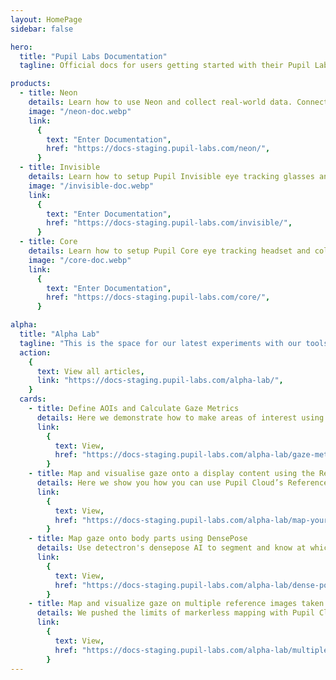 ```yaml
---
layout: HomePage
sidebar: false

hero:
  title: "Pupil Labs Documentation"
  tagline: Official docs for users getting started with their Pupil Labs eye tracking glasses and for developers working on eye tracking applications and integrations.

products:
  - title: Neon
    details: Learn how to use Neon and collect real-world data. Connect to Pupil Cloud, manage your data, analyze, and take your research to the next level.
    image: "/neon-doc.webp"
    link:
      {
        text: "Enter Documentation",
        href: "https://docs-staging.pupil-labs.com/neon/",
      }
  - title: Invisible
    details: Learn how to setup Pupil Invisible eye tracking glasses and collect real world data. Connect to Pupil Cloud, manage your data, analyze, and take your research to the next level.
    image: "/invisible-doc.webp"
    link:
      {
        text: "Enter Documentation",
        href: "https://docs-staging.pupil-labs.com/invisible/",
      }
  - title: Core
    details: Learn how to setup Pupil Core eye tracking headset and collect data with Pupil Capture. Use Pupil Player to explore your data in greater detail.
    image: "/core-doc.webp"
    link:
      {
        text: "Enter Documentation",
        href: "https://docs-staging.pupil-labs.com/core/",
      }

alpha:
  title: "Alpha Lab"
  tagline: "This is the space for our latest experiments with our tools. Alpha Lab is not a place for official product documentation. Everything you find here should be considered a work in progress, and may even be a bit rough around the edges."
  action:
    {
      text: View all articles,
      link: "https://docs-staging.pupil-labs.com/alpha-lab/",
    }
  cards:
    - title: Define AOIs and Calculate Gaze Metrics
      details: Here we demonstrate how to make areas of interest using data downloaded from Pupil Cloud’s Reference Image Mapper.
      link:
        {
          text: View,
          href: "https://docs-staging.pupil-labs.com/alpha-lab/gaze-metrics-in-aois/#define-aois-and-calculate-gaze-metrics",
        }
    - title: Map and visualise gaze onto a display content using the Reference Image Mapper
      details: Here we show you how you can use Pupil Cloud’s Reference Image Mapper to map gaze onto dynamic on-screen content - like a video.
      link:
        {
          text: View,
          href: "https://docs-staging.pupil-labs.com/alpha-lab/map-your-gaze-to-a-2d-screen/#map-and-visualise-gaze-onto-a-display-content-using-the-reference-image-mapper",
        }
    - title: Map gaze onto body parts using DensePose
      details: Use detectron's densepose AI to segment and know at which part of a body a person is looking.
      link:
        {
          text: View,
          href: "https://docs-staging.pupil-labs.com/alpha-lab/dense-pose/#map-gaze-onto-body-parts-using-densepose",
        }
    - title: Map and visualize gaze on multiple reference images taken from the same environment
      details: We pushed the limits of markerless mapping with Pupil Cloud’s Reference Image Mapper - scanning an entire apartment.
      link:
        {
          text: View,
          href: "https://docs-staging.pupil-labs.com/alpha-lab/multiple-rim/#map-and-visualize-gaze-on-multiple-reference-images-taken-from-the-same-environment",
        }
---
```

